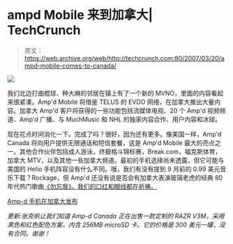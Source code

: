 # ampd Mobile 来到加拿大| TechCrunch

> 原文：<https://web.archive.org/web/http://techcrunch.com:80/2007/03/20/ampd-mobile-comes-to-canada/>

![](img/aa5c0682c00527deaf1a214888e4b5d3.png)

我们北边打曲棍球、种大麻的邻居在镇上有了一个新的 MVNO，里面的内容看起来很紧凑。Amp'd Mobile 将借鉴 TELUS 的 EVDO 网络，在加拿大推出大量内容。加拿大 Amp'd 客户将获得的一些功能包括流媒体电视、20 个 Amp'd 视频频道、Amp'd 广播、与 MuchMusic 和 NHL 的独家内容合作、用户内容和冰球。

现在花点时间消化一下。完成了吗？很好，因为还有更多。像美国一样，Amp'd Canada 将向用户提供无限通话和短信套餐，这是 Amp'd Mobile 最大的亮点之一。其他合作伙伴包括成人游泳，终极格斗锦标赛，Break.com，福克斯体育，加拿大 MTV，以及其他一些加拿大频道。最初的手机选择尚未透露，但它可能与美国的 Helio 手机阵容没有什么不同。哦，我们有没有提到 9 月前的 0.99 美元音乐下载？Rockage，但 Amp'd 还没有说是否会有加拿大表演玻璃老虎的经典 80 年代热门歌曲[《勿忘我》。我们的口红和眼线都在祈祷。](https://web.archive.org/web/20150522094157/http://youtube.com/watch?v=qBqnA-5Lm3g)

[Amp-d 手机在加拿大发布](https://web.archive.org/web/20150522094157/http://www.slashphone.com/74/6748.html)

*更新:张克帆让我们知道 Amp-d Canada 正在出售一款定制的 RAZR V3M，采用黑色和红色配色方案，内含 256MB microSD 卡。它的价格是 300 美元一罐，没有合同。谢谢！*